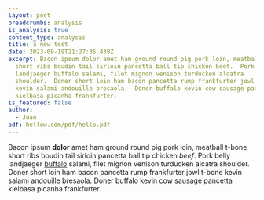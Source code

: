 ```yaml
---
layout: post
breadcrumbs: analysis
is_analysis: true
content_type: analysis
title: a new test
date: 2023-09-19T21:27:35.438Z
excerpt: Bacon ipsum dolor amet ham ground round pig pork loin, meatball t-bone
  short ribs boudin tail sirloin pancetta ball tip chicken beef.  Pork belly
  landjaeger buffalo salami, filet mignon venison turducken alcatra
  shoulder.  Doner short loin ham bacon pancetta rump frankfurter jowl t-bone
  kevin salami andouille bresaola.  Doner buffalo kevin cow sausage pancetta
  kielbasa picanha frankfurter.
is_featured: false
author:
  - Juan
pdf: hellow.com/pdf/hello.pdf
---
```

Bacon ipsum **dolor** amet ham ground round pig pork loin, meatball t-bone short ribs boudin tail sirloin pancetta ball tip chicken *beef*.  Pork belly landjaeger [buffalo](www.csis.org) salami, filet mignon venison turducken alcatra shoulder.  Doner short loin ham bacon pancetta rump frankfurter jowl t-bone kevin salami andouille bresaola.  Doner buffalo kevin cow sausage pancetta kielbasa picanha frankfurter.